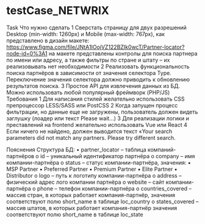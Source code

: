 # testCase_NETWRIX

Task
Что нужно сделать
1
Сверстать страницу для двух разрешений Desktop (min-width: 1260px) и Mobile (max-width:
767px), как представлено в дизайн макете:
https://www.figma.com/file/JNtA1IOojVZ122BZIk0wcT/Partner-locator?node-id=0%3A1
на макете представлены контролы для поиска партнера по имени или адресу, а также
фильтры по стране и штату – их реализовывать нет необходимости
2
Реализовать функциональность поиска партнёров в зависимости от значения селектора Type.
Переключение значения селектора должно приводить к обновлению результатов поиска.
3
Простое API для извлечения данных из БД. Можно использовать любой популярный
фреймворк (PHP/JS)
Требования
1
Для написания стилей желательно использовать CSS препроцессор LESS/SASS или PostCSS
2
Когда запущен процесс фильтрации, но данные еще не загружены, пользователь должен
видеть заглушку (лоадер или текст Please wait…)
3
Для реализации логики и преставлений на frontend желательно использовать Vue или React
4
Если ничего не найдено, должен выводится текст «Your search parameters did not match any
partners. Please try different search.

Пояснения
Структура БД:
•
partner_locator – таблица компаний-партнёров
o
id – уникальный идентификатор партнёра
o
company – имя компании-партнёра
o
status – статус компании-партнёра, значения:
▪
MSP Partner
▪
Preferred Partner
▪
Premium Partner
▪
Elite Partner
▪
Distributor
o
logo – путь к логотипу компании-партнёра
o
address – физический адрес лого компании партнёра
o
website – сайт компании-партнёра
o
phone – телефон компании-партнёра
o
countries_covered – массив стран, в которых работает компания-партнёр, значения
соответствуют полю short_name в таблице loc_country
o
states_covered – массив штатов, в которых работает компания-партнёр значения
соответствуют полю short_name в таблице loc_state